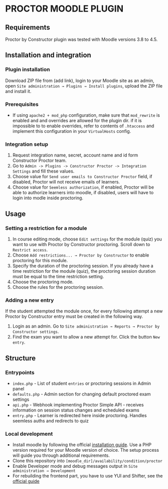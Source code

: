 # PROCTOR MOODLE PLUGIN

## Requirements

Proctor by Constructor plugin was tested with Moodle versions 3.8 to 4.5.

## Installation and integration

### Plugin installation

Download ZIP file from (add link), login to your Moodle site as an admin, open `Site administration → Plugins → Install plugins`, 
upload the ZIP file and install it.

### Prerequisites
* If using `apache2 + mod_php` configuration, make sure that `mod_rewrite` is enabled and and overrides are allowed for the plugin dir. 
  if it is impossible to to enable overrides, refer to contents of `.htaccess` and implement this configuration in your `VirtualHosts` config.


### Integration setup

1. Request integration name, secret, account name and id form Constructor Proctor team.
2. Go to `Admin -> Plugins -> Constructor Proctor -> Integration Settings` and fill these values.
3. Choose value for `Send user emails to Constructor Proctor` field, if disabled, Proctor will not receive emails of learners.
4. Choose value for `Seemless authorization`, if enabled, Proctor will be able to authorize learners into moodle, 
   if disabled, users will have to login into modle inside proctoring.

## Usage

### Setting a restriction for a module

1. In course editing mode, choose `Edit settings` for the module (quiz) you want to use with Proctor by Constructor proctoring. 
   Scroll down to `Restrict access`.
2. Choose `Add restrictions... → Proctor by Constructor` to enable proctoring for this module.
3. Specify the duration of the proctoring session. If you already have a time restriction for the module (quiz), 
   the proctoring session duration must be equal to the time restriction setting.
4. Choose the proctoring mode.
5. Choose the rules for the proctoring session.


### Adding a new entry

If the student attempted the module once, for every following attempt a new Proctor by Constructor entry must be created in the following way.
1. Login as an admin. Go to `Site administration → Reports → Proctor by Constructor settings`.
2. Find the exam you want to allow a new attempt for. Click the button `New entry`.


## Structure

### Entrypoints
 
* `index.php` - List of student `entries` or proctoring sessions in Admin panel
* `defaults.php` - Admin section for changing default proctored exam settings
* `api.php` - Webhook implementing Proctor Simple API - receives information on session status changes and echeduled exams
* `entry.php` - Learner is redirected here inside proctoring. Handles seemless auths and redirects to quiz

### Local development

* Install moodle by following the official [installation guide](https://docs.moodle.org/500/en/Installing_Moodle). 
  Use a PHP version required for your Moodle version of choice. The setup process will guide you through additional requirements.
* Clone this repository into `[moodle_dir]/availability/condition/proctor`
* Enable Developer mode and debug messages output in `Site administration → Development`
* For rebuilding the frontend part, you have to use YUI and Shifter, see the [official guide](https://moodledev.io/docs/5.0/guides/javascript/yui)
